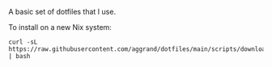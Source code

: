 A basic set of dotfiles that I use.

To install on a new Nix system:

```
curl -sL https://raw.githubusercontent.com/aggrand/dotfiles/main/scripts/download.sh | bash
```
